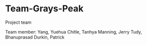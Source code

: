 # Team-Grays-Peak
Project team

Team member:
Yang, Yuehua
Chitle, Tanhya
Manning, Jerry
Tudy, Bhanuprasad
Durkin, Patrick
